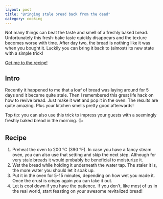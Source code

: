 ```yaml
---
layout: post
title: "Bringing stale bread back from the dead"
category: cooking
---
```


Not many things can beat the taste and smell of a freshly baked bread. Unfortunately this fresh-bake taste quickly disappears and the texture  becomes worse with time. After day two, the bread is nothing like it was when you bought it. Luckily you can bring it back to (almost) its new state with a simple trick!

[Get me to the recipe!](#recipe)

## Intro
Recently it happened to me that a loaf of bread was laying around for 5 days and it became quite stale. Then I remembered this great life hack on how to revive bread. Just make it wet and pop it in the oven. The results are quite amazing. Plus your kitchen smells pretty good afterwards!

Top tip: you can also use this trick to impress your guests with a seemingly freshly baked bread in the morning. 👍

## Recipe
1. Preheat the oven to 200 °C (390 °F). In case you have a fancy steam oven, you can also use that setting and skip the next step. Although for very stale breads it would probably be beneficial to moisturize it.
2. Wet the bread while holding it underneath the water tap. The staler it is, the more water you should let it soak up.
3. Put it in the oven for 5-15 minutes, depending on how wet you made it. Once the crust is crispy again you can take it out.
4. Let is cool down if you have the patience. If you don't, like most of us in the real world, start feasting on your awesome revitalized bread!
